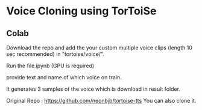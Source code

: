 # Voice Cloning using TorToiSe

## Colab
Download the repo and add the your custom multiple voice clips (length 10 sec recommended) in "tortoise/voice/".

Run the file.ipynb (GPU is required)

provide text and name of which voice on train. 

It generates 3 samples of the voice which is download in result folder.


Original Repo : https://github.com/neonbjb/tortoise-tts
You can also clone it.

